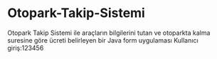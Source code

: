 # Otopark-Takip-Sistemi
 Otopark Takip Sistemi ile araçların bilgilerini tutan ve otoparkta kalma suresine göre ücreti belirleyen bir Java form uygulaması
Kullanıcı giriş:123456
